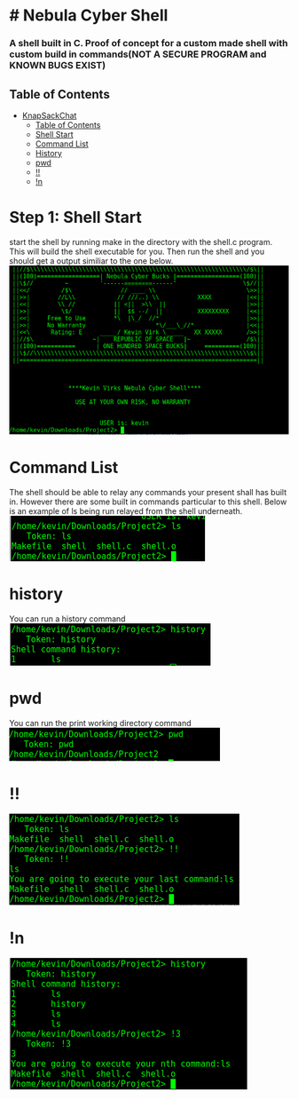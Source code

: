 # # Nebula Cyber Shell
### A shell built in C. Proof of concept for a custom made shell with custom build in commands(NOT A SECURE PROGRAM and KNOWN BUGS EXIST)

## Table of Contents
   * [KnapSackChat](#nebula-cyber-shell)
      * [Table of Contents](#table-of-contents)
      * [Shell Start](#step-1-start-shell)
      * [Command List](#command-list)
      * [History](#history)
      * [pwd](#pwd)
      * [!!](#!!)
      * [!n](#!n)

  
      
# Step 1: Shell Start
start the shell by running make in the directory with the shell.c program. This will build the shell executable for you. Then run the shell and you should get a output similiar to the one below.
![makeRun](Images/makeRun.png)

# Command List
The shell should be able to relay any commands your present shall has built in. However there are some built in commands particular to this shell. Below is an example of ls being run relayed from the shell underneath.
![lsRun](Images/lsRun.png)
  # history
  You can run a history command
  ![historyRun](Images/historyRun.png)
  # pwd
  You can run the print working directory command
  ![pwdRun](Images/pwdRun.png)
  # !!
  ![bangbangRun](Images/bangbangrun.png)
  # !n
  ![bangNRun](Images/bangNRun.png)
